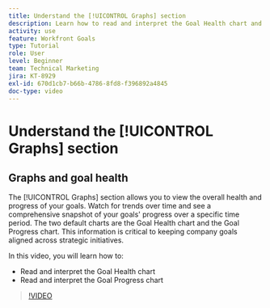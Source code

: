 ```yaml
---
title: Understand the [!UICONTROL Graphs] section
description: Learn how to read and interpret the Goal Health chart and Goal Progress chart in [!DNL   Goals].
activity: use
feature: Workfront Goals
type: Tutorial
role: User
level: Beginner
team: Technical Marketing
jira: KT-8929
exl-id: 670d1cb7-b66b-4786-8fd8-f396892a4845
doc-type: video
---
```

# Understand the [!UICONTROL Graphs] section

## Graphs and goal health

The [!UICONTROL Graphs] section allows you to view the overall health and progress of your goals. Watch for trends over time and see a comprehensive snapshot of your goals' progress over a specific time period. The two default charts are the Goal Health chart and the Goal Progress chart. This information is critical to keeping company goals aligned across strategic initiatives.

In this video, you will learn how to:

* Read and interpret the Goal Health chart
* Read and interpret the Goal Progress chart

>[!VIDEO](https://video.tv.adobe.com/v/335201/?quality=12&learn=on)
